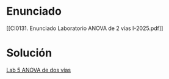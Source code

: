 # Enunciado
[[CI0131. Enunciado Laboratorio ANOVA de 2 vías I-2025.pdf]]

# Solución
[Lab 5 ANOVA de dos vías](<file:///C:\Users\Brandon\Documents\ObsidianVault\Folders\Experiment Design\Lab 5 ANOVA de dos vías>)
